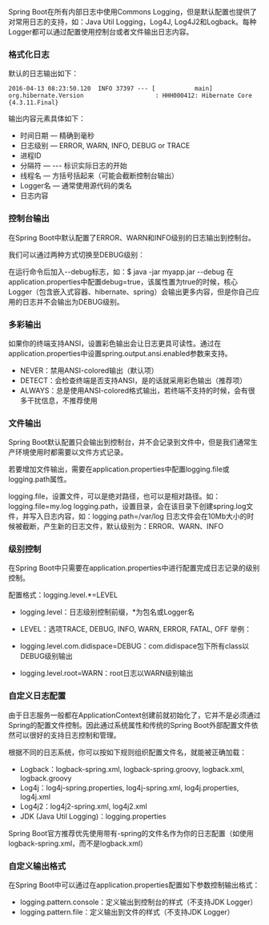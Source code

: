 Spring Boot在所有内部日志中使用Commons Logging，但是默认配置也提供了对常用日志的支持，如：Java Util Logging，Log4J, Log4J2和Logback。每种Logger都可以通过配置使用控制台或者文件输出日志内容。

### 格式化日志
默认的日志输出如下：
```
2016-04-13 08:23:50.120  INFO 37397 --- [           main] org.hibernate.Version                    : HHH000412: Hibernate Core {4.3.11.Final}

```
输出内容元素具体如下：

* 时间日期 — 精确到毫秒
* 日志级别 — ERROR, WARN, INFO, DEBUG or TRACE
* 进程ID
* 分隔符 — --- 标识实际日志的开始
* 线程名 — 方括号括起来（可能会截断控制台输出）
* Logger名 — 通常使用源代码的类名
* 日志内容

### 控制台输出
在Spring Boot中默认配置了ERROR、WARN和INFO级别的日志输出到控制台。

我们可以通过两种方式切换至DEBUG级别：

在运行命令后加入--debug标志，如：$ java -jar myapp.jar --debug
在application.properties中配置debug=true，该属性置为true的时候，核心Logger（包含嵌入式容器、hibernate、spring）会输出更多内容，但是你自己应用的日志并不会输出为DEBUG级别。

### 多彩输出

如果你的终端支持ANSI，设置彩色输出会让日志更具可读性。通过在application.properties中设置spring.output.ansi.enabled参数来支持。

* NEVER：禁用ANSI-colored输出（默认项）
* DETECT：会检查终端是否支持ANSI，是的话就采用彩色输出（推荐项）
* ALWAYS：总是使用ANSI-colored格式输出，若终端不支持的时候，会有很多干扰信息，不推荐使用

### 文件输出

Spring Boot默认配置只会输出到控制台，并不会记录到文件中，但是我们通常生产环境使用时都需要以文件方式记录。

若要增加文件输出，需要在application.properties中配置logging.file或logging.path属性。

logging.file，设置文件，可以是绝对路径，也可以是相对路径。如：logging.file=my.log
logging.path，设置目录，会在该目录下创建spring.log文件，并写入日志内容，如：logging.path=/var/log
日志文件会在10Mb大小的时候被截断，产生新的日志文件，默认级别为：ERROR、WARN、INFO

### 级别控制

在Spring Boot中只需要在application.properties中进行配置完成日志记录的级别控制。

配置格式：logging.level.*=LEVEL

* logging.level：日志级别控制前缀，*为包名或Logger名
* LEVEL：选项TRACE, DEBUG, INFO, WARN, ERROR, FATAL, OFF
举例：

* logging.level.com.didispace=DEBUG：com.didispace包下所有class以DEBUG级别输出
* logging.level.root=WARN：root日志以WARN级别输出

### 自定义日志配置

由于日志服务一般都在ApplicationContext创建前就初始化了，它并不是必须通过Spring的配置文件控制。因此通过系统属性和传统的Spring Boot外部配置文件依然可以很好的支持日志控制和管理。

根据不同的日志系统，你可以按如下规则组织配置文件名，就能被正确加载：

* Logback：logback-spring.xml, logback-spring.groovy, logback.xml, logback.groovy
* Log4j：log4j-spring.properties, log4j-spring.xml, log4j.properties, log4j.xml
* Log4j2：log4j2-spring.xml, log4j2.xml
* JDK (Java Util Logging)：logging.properties

Spring Boot官方推荐优先使用带有-spring的文件名作为你的日志配置（如使用logback-spring.xml，而不是logback.xml）

### 自定义输出格式

在Spring Boot中可以通过在application.properties配置如下参数控制输出格式：

* logging.pattern.console：定义输出到控制台的样式（不支持JDK Logger）
* logging.pattern.file：定义输出到文件的样式（不支持JDK Logger）
